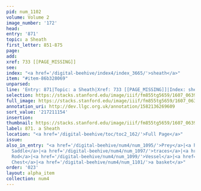 ```yaml
---
pid: num_1102
volume: Volume 2
image_number: '172'
head:
entry: '871'
topic: a Sheath
first_letter: 851-875
page:
add:
xref: 733 [[PAGE_MISSING]]
see:
index: "<a href='/digital-beehive/index4/index_3665/'>sheath</a>"
item: "#item-86b328069"
unparsed:
line: 'Entry: 871|Topic: a Sheath|Xref: 733 [[PAGE_MISSING]]|Index: sheath|#item-86b328069'
selection: https://stacks.stanford.edu/image/iiif/fm855tg5659/1607_0639/942,1154,2607,182/full/0/default.jpg
full_image: https://stacks.stanford.edu/image/iiif/fm855tg5659/1607_0639/full/full/0/default.jpg
annotation_uri: http://dev.llgc.org.uk/annotation/1582136269609
sort_value: '217211154'
insertion:
thumbnail: https://stacks.stanford.edu/image/iiif/fm855tg5659/1607_0639/942,1154,600,180/250,/0/default.jpg
label: 871. a Sheath
location: "<a href='/digital-beehive/toc/toc2_162/'>Full Page</a>"
issue:
also_in_entry: "<a href='/digital-beehive/num4/num_1095/'>Prey</a>|<a href='/digital-beehive/num4/num_1096/'>a
  Saddle</a>|<a href='/digital-beehive/num4/num_1097/'>traces</a>|<a href='/digital-beehive/num4/num_1098/'>a
  Rod</a>|<a href='/digital-beehive/num4/num_1099/'>Vessel</a>|<a href='/digital-beehive/num4/num_1100/'>a
  Chest</a>|<a href='/digital-beehive/num4/num_1101/'>a basket</a>"
order: '023'
layout: alpha_item
collection: num4
---
```

